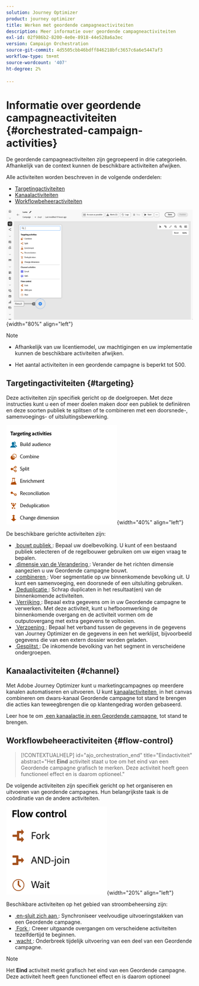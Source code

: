 ```yaml
---
solution: Journey Optimizer
product: journey optimizer
title: Werken met geordende campagneactiviteiten
description: Meer informatie over geordende campagneactiviteiten
exl-id: 02f986b2-8200-4e0e-8918-44e528a6a3ec
version: Campaign Orchestration
source-git-commit: 4d5505cbb46bdff846218bfc3657c6a6e5447af3
workflow-type: tm+mt
source-wordcount: '407'
ht-degree: 2%

---
```



# Informatie over geordende campagneactiviteiten {#orchestrated-campaign-activities}

De geordende campagneactiviteiten zijn gegroepeerd in drie categorieën. Afhankelijk van de context kunnen de beschikbare activiteiten afwijken.

Alle activiteiten worden beschreven in de volgende onderdelen:

* [Targetingactiviteiten](#targeting)
* [Kanaalactiviteiten](#channel)
* [Workflowbeheeractiviteiten](#flow-control)

![&#x200B; Lijst van activiteiten beschikbaar in het canvas &#x200B;](../assets/orchestrated-activities.png){width="80%" align="left"}


>[!NOTE]
>
>* Afhankelijk van uw licentiemodel, uw machtigingen en uw implementatie kunnen de beschikbare activiteiten afwijken.
>
>* Het aantal activiteiten in een geordende campagne is beperkt tot 500.


## Targetingactiviteiten {#targeting}

Deze activiteiten zijn specifiek gericht op de doelgroepen. Met deze instructies kunt u een of meer doelen maken door een publiek te definiëren en deze soorten publiek te splitsen of te combineren met een doorsnede-, samenvoegings- of uitsluitingsbewerking.

![&#x200B; Lijst van het richten van activiteiten &#x200B;](../assets/targeting-activities.png){width="40%" align="left"}

De beschikbare gerichte activiteiten zijn:

* [&#x200B; bouwt publiek &#x200B;](build-audience.md): Bepaal uw doelbevolking. U kunt of een bestaand publiek selecteren of de regelbouwer gebruiken om uw eigen vraag te bepalen.
* [&#x200B; dimensie van de Verandering &#x200B;](change-dimension.md): Verander de het richten dimensie aangezien u uw Geordende campagne bouwt.
* [&#x200B; combineren &#x200B;](combine.md): Voer segmentatie op uw binnenkomende bevolking uit. U kunt een samenvoeging, een doorsnede of een uitsluiting gebruiken.
* [&#x200B; Deduplicatie &#x200B;](deduplication.md): Schrap duplicaten in het resultaat(en) van de binnenkomende activiteiten.
* [&#x200B; Verrijking &#x200B;](enrichment.md): Bepaal extra gegevens om in uw Geordende campagne te verwerken. Met deze activiteit, kunt u hefboomwerking de binnenkomende overgang en de activiteit vormen om de outputovergang met extra gegevens te voltooien.
* [&#x200B; Verzoening &#x200B;](reconciliation.md): Bepaal het verband tussen de gegevens in de gegevens van Journey Optimizer en de gegevens in een het werklijst, bijvoorbeeld gegevens die van een extern dossier worden geladen.
* [&#x200B; Gesplitst &#x200B;](split.md): De inkomende bevolking van het segment in verscheidene ondergroepen.

## Kanaalactiviteiten {#channel}

Met Adobe Journey Optimizer kunt u marketingcampagnes op meerdere kanalen automatiseren en uitvoeren. U kunt [&#x200B; kanaalactiviteiten &#x200B;](channels.md) in het canvas combineren om dwars-kanaal Geordende campagne tot stand te brengen die acties kan teweegbrengen die op klantengedrag worden gebaseerd.

Leer hoe te om [&#x200B; een kanaalactie in een Geordende campagne &#x200B;](channels.md) tot stand te brengen.

## Workflowbeheeractiviteiten {#flow-control}

>[!CONTEXTUALHELP]
>id="ajo_orchestration_end"
>title="Eindactiviteit"
>abstract="Het **Eind** activiteit staat u toe om het eind van een Geordende campagne grafisch te merken. Deze activiteit heeft geen functioneel effect en is daarom optioneel."

De volgende activiteiten zijn specifiek gericht op het organiseren en uitvoeren van geordende campagnes. Hun belangrijkste taak is de coördinatie van de andere activiteiten.

![&#x200B; Lijst van de activiteiten van de debietcontrole &#x200B;](../assets/flow-control-activities.png){width="20%" align="left"}

Beschikbare activiteiten op het gebied van stroombeheersing zijn:

* [&#x200B; en-sluit zich aan &#x200B;](and-join.md): Synchroniseer veelvoudige uitvoeringstakken van een Geordende campagne.
* [&#x200B; Fork &#x200B;](fork.md): Creeer uitgaande overgangen om verscheidene activiteiten tezelfdertijd te beginnen.
* [&#x200B; wacht &#x200B;](wait.md): Onderbreek tijdelijk uitvoering van een deel van een Geordende campagne.
  <!--* [Test](test.md): Enable transitions based on specified conditions.-->

>[!NOTE]
>Het **Eind** activiteit merkt grafisch het eind van een Geordende campagne. Deze activiteit heeft geen functioneel effect en is daarom optioneel
